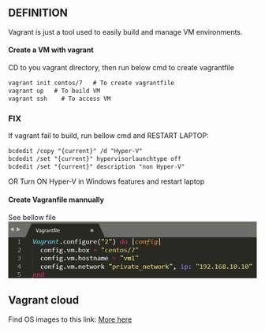 ## DEFINITION
Vagrant is just a tool used to easily build and manage VM environments.

#### Create a VM with vagrant
CD to you vagrant directory, then run below cmd to create vagrantfile
```
vagrant init centos/7   # To create vagrantfile
vagrant up   # To build VM
vagrant ssh    # To access VM
```
### FIX

If vagrant fail to build, run bellow cmd and RESTART LAPTOP:
```
bcdedit /copy "{current}" /d "Hyper-V" 
bcdedit /set "{current}" hypervisorlaunchtype off
bcdedit /set "{current}" description "non Hyper-V"
```
OR
Turn ON Hyper-V in Windows features and restart laptop

#### Create Vagranfile mannually
See bellow file
![More here](https://github.com/itresolve/pani-devops-project/blob/prereqs/vagrant1.PNG)


## Vagrant cloud 
Find OS images to this link: 
[More here](https://app.vagrantup.com/boxes/search)

